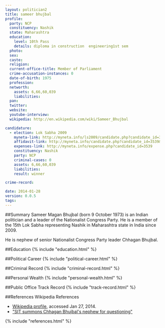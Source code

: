 ```yaml
---
layout: politician2
title: sameer bhujbal
profile: 
  party: NCP
  constituency: Nashik
  state: Maharashtra
  education: 
    level: 10th Pass
    details: diploma in construction  engineering1st sem
  photo: 
  sex: 
  caste: 
  religion: 
  current-office-title: Member of Parliament
  crime-accusation-instances: 0
  date-of-birth: 1975
  profession: 
  networth: 
    assets: 6,66,60,039
    liabilities: 
  pan: 
  twitter: 
  website: 
  youtube-interview: 
  wikipedia: http://en.wikipedia.com/wiki/Sameer_Bhujbal

candidature: 
  - election: Lok Sabha 2009
    myneta-link: http://myneta.info/ls2009/candidate.php?candidate_id=3539
    affidavit-link: http://myneta.info/candidate.php?candidate_id=3539&scan=original
    expenses-link: http://myneta.info/expense.php?candidate_id=3539
    constituency: Nashik 
    party: NCP
    criminal-cases: 0
    assets: 6,66,60,039
    liabilities: 
    result: winner 

crime-record: 

date: 2014-01-28
version: 0.0.5
tags: 
---
```

##Summary
Sameer Magan Bhujbal (born 9 October 1973) is an Indian politician and a leader of the Nationalist Congress Party. He is a member of the 15th Lok Sabha representing Nashik in Maharashtra state in India since 2009.

He is nephew of senior Nationalist Congress Party leader Chhagan Bhujbal.


##Education
{% include "education.html" %}


##Political Career
{% include "political-career.html" %}


##Criminal Record
{% include "criminal-record.html" %}


##Personal Wealth
{% include "personal-wealth.html" %}


##Public Office Track Record
{% include "track-record.html" %}


##References
Wikipedia References
- [Wikipedia profile]({{page.profile.wikipedia}}), accessed Jan 27, 2014.
- ["SIT summons Chhagan Bhujbal's nephew for questioning"][wiki1]

[wiki1]: http://archive.deccanherald.com/Deccanherald/jan042004/update10.asp


{% include "references.html" %}